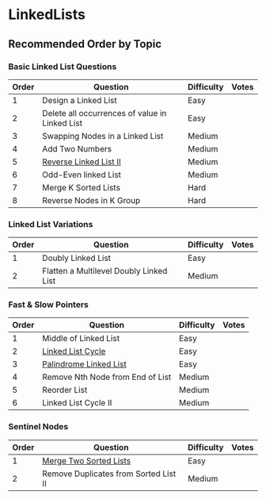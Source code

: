 # LinkedLists

## Recommended Order by Topic

### Basic Linked List Questions

| Order | Question                                                       | Difficulty | Votes |
| ----- | -------------------------------------------------------------- | ---------- | ----- |
| 1     | Design a Linked List                                           | Easy       |       |
| 2     | Delete all occurrences of value in Linked List                 | Easy       |       |
| 3     | Swapping Nodes in a Linked List                                | Medium     |       |
| 4     | Add Two Numbers                                                | Medium     |       |
| 5     | [Reverse Linked List II](/src/LinkedLists/ReverseLinkedListII) | Medium     |       |
| 6     | Odd-Even linked List                                           | Medium     |       |
| 7     | Merge K Sorted Lists                                           | Hard       |       |
| 8     | Reverse Nodes in K Group                                       | Hard       |       |

### Linked List Variations

| Order | Question                                | Difficulty | Votes |
| ----- | --------------------------------------- | ---------- | ----- |
| 1     | Doubly Linked List                      | Easy       |       |
| 2     | Flatten a Multilevel Doubly Linked List | Medium     |       |

### Fast & Slow Pointers

| Order | Question                                                        | Difficulty | Votes |
| ----- | --------------------------------------------------------------- | ---------- | ----- |
| 1     | Middle of Linked List                                           | Easy       |       |
| 2     | [Linked List Cycle](/src/LinkedLists/LinkedListCycle)           | Easy       |       |
| 3     | [Palindrome Linked List](/src/LinkedLists/PalindromeLinkedList) | Easy       |       |
| 4     | Remove Nth Node from End of List                                | Medium     |       |
| 5     | Reorder List                                                    | Medium     |       |
| 6     | Linked List Cycle II                                            | Medium     |       |

### Sentinel Nodes

| Order | Question                                                       | Difficulty | Votes |
| ----- | -------------------------------------------------------------- | ---------- | ----- |
| 1     | [Merge Two Sorted Lists](/src/LinkedLists/MergeTwoSortedLists) | Easy       |       |
| 2     | Remove Duplicates from Sorted List II                          | Medium     |       |

